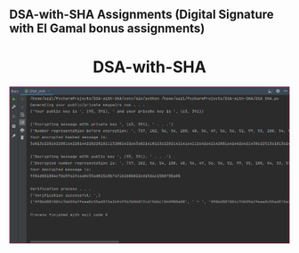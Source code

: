 ## DSA-with-SHA Assignments (Digital Signature with El Gamal bonus assignments)

<h1 align="center"> DSA-with-SHA </h1>

![](run.png)

